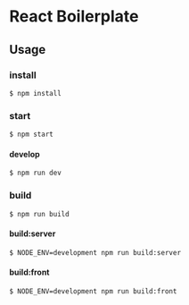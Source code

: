 # React Boilerplate

## Usage

### install

```
$ npm install
```

### start

```
$ npm start
```

#### develop

```
$ npm run dev
```

### build

```
$ npm run build
```

#### build:server

```
$ NODE_ENV=development npm run build:server
```

#### build:front

```
$ NODE_ENV=development npm run build:front
```
